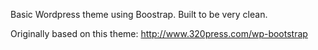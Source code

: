
Basic Wordpress theme using Boostrap. Built to be very clean.

Originally based on this theme: http://www.320press.com/wp-bootstrap
